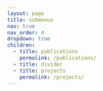 ```yaml
---
layout: page
title: submenus
nav: true
nav_order: 4
dropdown: true
children:
  - title: publications
    permalink: /publications/
  - title: divider
  - title: projects
    permalink: /projects/
---
```

